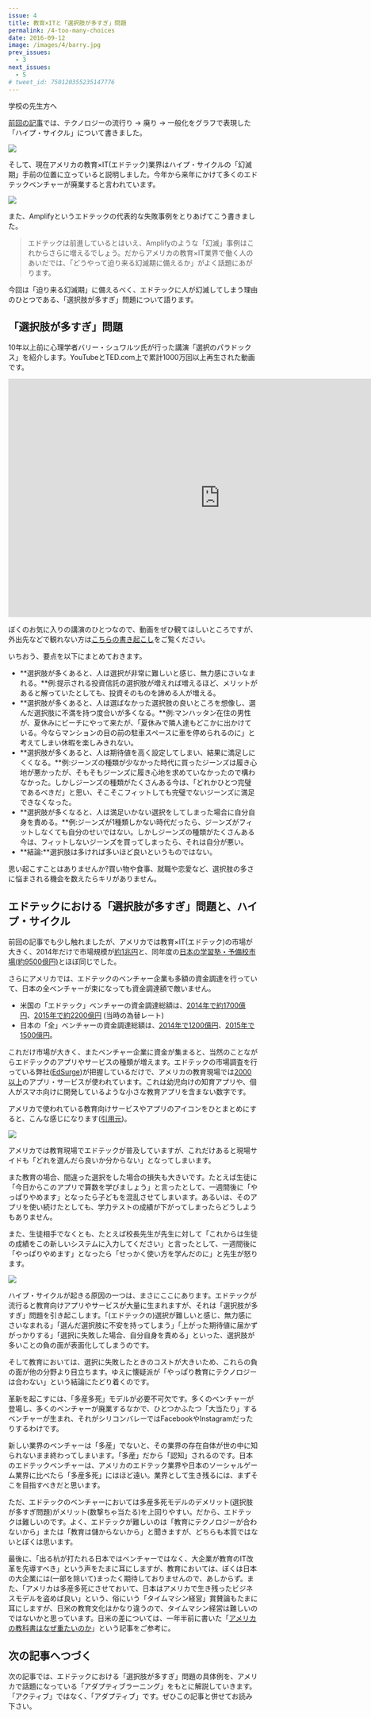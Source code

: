 ```yaml
---
issue: 4
title: 教育×ITと「選択肢が多すぎ」問題
permalink: /4-too-many-choices
date: 2016-09-12
image: /images/4/barry.jpg
prev_issues:
  - 3
next_issues:
  - 5
# tweet_id: 750120355235147776
---
```


学校の先生方へ

[前回の記事](/3-edtech-hype-cycle)では、テクノロジーの流行り → 廃り → 一般化をグラフで表現した「ハイプ・サイクル」について書きました。

<img src="/images/3/hype-cycle.png" class="" />

そして、現在アメリカの教育×IT(エドテック)業界はハイプ・サイクルの「幻滅期」手前の位置に立っていると説明しました。今年から来年にかけて多くのエドテックベンチャーが廃業すると言われています。

<img src="/images/3/hype-cycle-us-edtech.png" class="" />

また、Amplifyというエドテックの代表的な失敗事例をとりあげてこう書きました。

> エドテックは前進しているとはいえ、Amplifyのような「幻滅」事例はこれからさらに増えるでしょう。だからアメリカの教育×IT業界で働く人のあいだでは、「どうやって迫り来る幻滅期に備えるか」がよく話題にあがります。

今回は「迫り来る幻滅期」に備えるべく、エドテックに人が幻滅してしまう理由のひとつである、「選択肢が多すぎ」問題について語ります。

## 「選択肢が多すぎ」問題

10年以上前に心理学者バリー・シュワルツ氏が行った講演「選択のパラドックス」を紹介します。YouTubeとTED.com上で累計1000万回以上再生された動画です。

<p><iframe src="https://embed-ssl.ted.com/talks/lang/ja/barry_schwartz_on_the_paradox_of_choice.html" width="854" height="480" frameborder="0" scrolling="no" webkitAllowFullScreen mozallowfullscreen allowFullScreen></iframe></p>

ぼくのお気に入りの講演のひとつなので、動画をぜひ観てほしいところですが、外出先などで観れない方は[こちらの書き起こし](http://logmi.jp/26437)をご覧ください。

いちおう、要点を以下にまとめておきます。

- **選択肢が多くあると、人は選択が非常に難しいと感じ、無力感にさいなまれる。**例:提示される投資信託の選択肢が増えれば増えるほど、メリットがあると解っていたとしても、投資そのものを諦める人が増える。
- **選択肢が多くあると、人は選ばなかった選択肢の良いところを想像し、選んだ選択肢に不満を持つ度合いが多くなる。**例:マンハッタン在住の男性が、夏休みにビーチにやって来たが、「夏休みで隣人達もどこかに出かけている。今ならマンションの目の前の駐車スペースに車を停められるのに」と考えてしまい休暇を楽しみきれない。
- **選択肢が多くあると、人は期待値を高く設定してしまい、結果に満足しにくくなる。**例:ジーンズの種類が少なかった時代に買ったジーンズは履き心地が悪かったが、そもそもジーンズに履き心地を求めていなかったので構わなかった。しかしジーンズの種類がたくさんある今は、「どれかひとつ完璧であるべきだ」と思い、そこそこフィットしても完璧でないジーンズに満足できなくなった。
- **選択肢が多くなると、人は満足いかない選択をしてしまった場合に自分自身を責める。**例:ジーンズが1種類しかない時代だったら、ジーンズがフィットしなくても自分のせいではない。しかしジーンズの種類がたくさんある今は、フィットしないジーンズを買ってしまったら、それは自分が悪い。
- **結論:**選択肢は多ければ多いほど良いというものではない。

思い起こすことはありませんか?買い物や食事、就職や恋愛など、選択肢の多さに悩まされる機会を数えたらキリがありません。

## エドテックにおける「選択肢が多すぎ」問題と、ハイプ・サイクル

前回の記事でも少し触れましたが、アメリカでは教育×IT(エドテック)の市場が大きく、2014年だけで市場規模が[約1兆円](https://www.siia.net/Press/SIIA-Estimates-838-Billion-Dollars-US-Market-for-PreK-12-Educational-Software-and-Digital-Content)と、同年度の[日本の学習塾・予備校市場(約9500億円)](http://www.yano.co.jp/press/pdf/1449.pdf)とほぼ同じでした。

さらにアメリカでは、エドテックのベンチャー企業も多額の資金調達を行っていて、日本の全ベンチャーが束になっても資金調達額で敵いません。

- 米国の「エドテック」ベンチャーの資金調達総額は、[2014年で約1700億円](https://www.edsurge.com/news/2014-12-23-2014-us-edtech-funding-hits-1-36b)、[2015年で約2200億円](https://www.edsurge.com/news/2015-12-21-christmas-bonus-us-edtech-sets-record-with-1-85-billion-raised-in-2015) (当時の為替レート)
- 日本の「全」ベンチャーの資金調達総額は、[2014年で1200億円](http://jp.techcrunch.com/2015/03/03/jvr-report/)、[2015年で1500億円](http://entrepedia.jp/companies/A-10594/announcements/1052)。

これだけ市場が大きく、またベンチャー企業に資金が集まると、当然のことながらエドテックのアプリやサービスの種類が増えます。エドテックの市場調査を行っている弊社([EdSurge](http://edsurge.com/))が把握しているだけで、アメリカの教育現場では[2000以上](http://edsurge.com/product-reviews)のアプリ・サービスが使われています。これは幼児向けの知育アプリや、個人がスマホ向けに開発しているような小さな教育アプリを含まない数字です。

アメリカで使われている教育向けサービスやアプリのアイコンをひとまとめにすると、こんな感じになります([引用元](https://blog.chibicode.com/all-edtech-products-from-the-edsurge-edtech-index-in-one-image-49bb342d0d21#.7pg86m4j5))。

![](/images/4/all-edtech-products.jpg)

アメリカでは教育現場でエドテックが普及していますが、これだけあると現場サイドも「どれを選んだら良いか分からない」となってしまいます。

また教育の場合、間違った選択をした場合の損失も大きいです。たとえば生徒に「今日からこのアプリで算数を学びましょう」と言ったとして、一週間後に「やっぱりやめます」となったら子どもを混乱させてしまいます。あるいは、そのアプリを使い続けたとしても、学力テストの成績が下がってしまったらどうしようもありません。

また、生徒相手でなくとも、たとえば校長先生が先生に対して「これからは生徒の成績をこの新しいシステムに入力してください」と言ったとして、一週間後に「やっぱりやめます」となったら「せっかく使い方を学んだのに」と先生が怒ります。

<img src="/images/3/hype-cycle-us-edtech.png" class="" />

ハイプ・サイクルが起きる原因の一つは、まさにここにあります。エドテックが流行ると教育向けアプリやサービスが大量に生まれますが、それは「選択肢が多すぎ」問題を引き起こします。「(エドテックの)選択が難しいと感じ、無力感にさいなまれる」「選んだ選択肢に不安を持ってしまう」「上がった期待値に届かずがっかりする」「選択に失敗した場合、自分自身を責める」といった、選択肢が多いことの負の面が表面化してしまうのです。

そして教育においては、選択に失敗したときのコストが大きいため、これらの負の面が他の分野より目立ちます。ゆえに懐疑派が「やっぱり教育にテクノロジーは合わない」という結論にたどり着くのです。

革新を起こすには、「多産多死」モデルが必要不可欠です。多くのベンチャーが登場し、多くのベンチャーが廃業するなかで、ひとつかふたつ「大当たり」するベンチャーが生まれ、それがシリコンバレーではFacebookやInstagramだったりするわけです。

新しい業界のベンチャーは「多産」でないと、その業界の存在自体が世の中に知られないまま終わってしまいます。「多産」だから「認知」されるのです。日本のエドテックベンチャーは、アメリカのエドテック業界や日本のソーシャルゲーム業界に比べたら「多産多死」にはほど遠い。業界として生き残るには、まずそこを目指すべきだと思います。

ただ、エドテックのベンチャーにおいては多産多死モデルのデメリット(選択肢が多すぎ問題)がメリット(数撃ちゃ当たる)を上回りやすい。だから、エドテックは難しいのです。よく、エドテックが難しいのは「教育にテクノロジーが合わないから」または「教育は儲からないから」と聞きますが、どちらも本質ではないとぼくは思います。

最後に、「出る杭が打たれる日本ではベンチャーではなく、大企業が教育のIT改革を先導すべき」という声をたまに耳にしますが、教育においては、ぼくは日本の大企業には(一部を除いて)まったく期待しておりませんので、あしからず。また、「アメリカは多産多死にさせておいて、日本はアメリカで生き残ったビジネスモデルを盗めば良い」という、俗にいう「タイムマシン経営」賞賛論もたまに耳にしますが、日米の教育文化はかなり違うので、タイムマシン経営は難しいのではないかと思っています。日米の差については、一年半前に書いた「[アメリカの教科書はなぜ重たいのか](http://chibicode.com/3-troubled-crusade-1-5/)」という記事をご参考に。

## 次の記事へつづく

次の記事では、エドテックにおける「選択肢が多すぎ」問題の具体例を、アメリカで話題になっている「アダプティブラーニング」をもとに解説していきます。「アクティブ」ではなく、「アダプティブ」です。ぜひこの記事と併せてお読み下さい。
